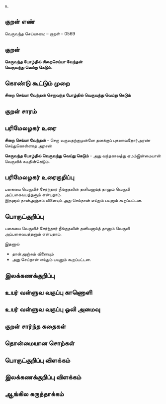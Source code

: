 உ

## குறள் எண் 

வெருவந்த செய்யாமை   – குறள் – 0569  

## குறள் 

**செருவந்த போழ்தில் சிறைசெய்யா வேந்தன்  
வெருவந்து வெய்து கெடும்.**  

## கொண்டு கூட்டும் முறை

**சிறை செய்யா வேந்தன் செருவந்த போழ்தில் வெருவந்து வெய்து கெடும்** 

## குறள் சாரம் 


## பரிமேலழகர் உரை

**சிறை செய்யா வேந்தன்** - செரு வருவதற்குமுன்னே தனக்குப் புகலாவதோர்அரண் செய்துகொள்ளாத அரசன்  

**செருவந்த போழ்தில் வெருவந்து வெய்து கெடும்** - அது வந்தகாலத்து ஏமம்இன்மையான் வெருவிக் கடிதின்கெடும்.

## பரிமேலழகர் உரைகுறிப்பு   

பகையை வெருவிச் சேர்ந்தார் நீங்குதலின் தனியனாய்த் தானும் வெருவி அப்பகைவயத்தனாம் என்பதாம்.  
இதனால் தான்அஞ்சும் வினையும் அது செய்தான் எய்தும் பயனும் கூறப்பட்டன.    

## பொருட்குறிப்பு 

பகையை வெருவிச் சேர்ந்தார் நீங்குதலின் தனியனாய்த் தானும் வெருவி அப்பகைவயத்தனாம் என்பதாம்.  

இதனால்  
* தான்அஞ்சும் வினையும்  
* அது செய்தான் எய்தும் பயனும் கூறப்பட்டன.   

## இலக்கணக்குறிப்பு  


## உயர் வள்ளுவ வகுப்பு காணொளி


## உயர் வள்ளுவ வகுப்பு ஒலி அமைவு 

 
## குறள் சார்ந்த கதைகள் 


## தொன்மையான சொற்கள்


## பொருட்குறிப்பு விளக்கம்


## இலக்கணக்குறிப்பு விளக்கம்


## ஆங்கில கருத்தாக்கம் 


